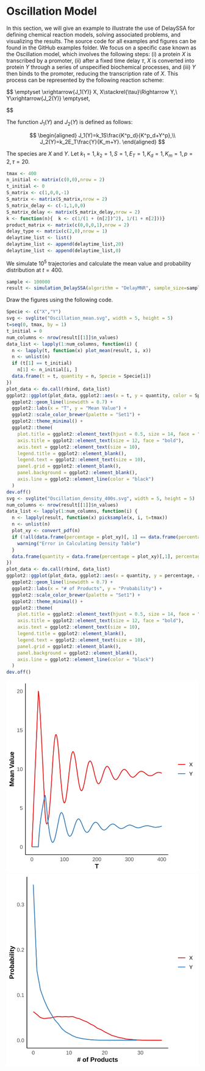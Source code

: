 # Oscillation Model

In this section, we will give an example to illustrate the use of DelaySSA for defining chemical reaction models, solving associated problems, and visualizing the results. The source code for all examples and figures can be found in the GitHub examples folder. We focus on a specific case known as the Oscillation model, which involves the following steps: (i) a protein $X$ is transcribed by a promoter, (ii) after a fixed time delay $\tau$, $X$ is converted into protein $Y$ through a series of unspecified biochemical processes, and (iii) $Y$ then binds to the promoter, reducing the transcription rate of $X$. This process can be represented by the following reaction scheme:

$$
\emptyset \xrightarrow{J_1(Y)} X,
X\stackrel{\tau}\Rightarrow Y,\\
Y\xrightarrow{J_2(Y)} \emptyset,

$$

The function $J_1(Y)$ and $J_2(Y)$ is defined as follows:

$$
\begin{aligned}
J_1(Y)=k_1S\frac{K^p_d}{K^p_d+Y^p},\\
J_2(Y)=k_2E_T\frac{Y}{K_m+Y}.
\end{aligned}
$$

The species are $X$ and $Y$. Let $k_1=1,k_2=1,S=1,E_T=1,K_d=1,K_m=1,p=2,\tau=20.$

```R
tmax <- 400
n_initial <- matrix(c(0,0),nrow = 2)
t_initial <- 0
S_matrix <- c(1,0,0,-1)
S_matrix <- matrix(S_matrix,nrow = 2) 
S_matrix_delay <- c(-1,1,0,0)
S_matrix_delay <- matrix(S_matrix_delay,nrow = 2)
k <- function(n){  k <- c(1/(1 + (n[2])^2), 1/(1 + n[2]))}
product_matrix <- matrix(c(0,0,0,1),nrow = 2)
delay_type <- matrix(c(2,0),nrow = 1)
delaytime_list <- list()
delaytime_list <- append(delaytime_list,20)
delaytime_list <- append(delaytime_list,0)
```

We simulate $10^5$ trajectories and calculate the mean value and probability distribution at $t = 400$. 

```R
sample <- 100000
result <- simulation_DelaySSA(algorithm = "DelayMNR", sample_size=sample, tmax=tmax, n_initial=n_initial, t_initial=t_initial, S_matrix=S_matrix, S_matrix_delay=S_matrix_delay, k=k, product_matrix=product_matrix, delay_type=delay_type , delaytime_list=delaytime_list)
```

Draw the figures using the following code.

```R
Specie <- c("X","Y")
svg <- svglite("Oscillation_mean.svg", width = 5, height = 5)
t=seq(0, tmax, by = 1)
t_initial = 0
num_columns <- nrow(result[[1]]$n_values)
data_list <- lapply(1:num_columns, function(i) {
  n <- lapply(t, function(x) plot_mean(result, i, x))
  n <- unlist(n)
  if (t[1] == t_initial) 
    n[1] <- n_initial[i, ]
  data.frame(t = t, quantity = n, Specie = Specie[i])
})
plot_data <- do.call(rbind, data_list)
ggplot2::ggplot(plot_data, ggplot2::aes(x = t, y = quantity, color = Specie)) + 
  ggplot2::geom_line(linewidth = 0.7) +  
  ggplot2::labs(x = "T", y = "Mean Value") + 
  ggplot2::scale_color_brewer(palette = "Set1") + 
  ggplot2::theme_minimal() + 
  ggplot2::theme(
    plot.title = ggplot2::element_text(hjust = 0.5, size = 14, face = "bold"),  
    axis.title = ggplot2::element_text(size = 12, face = "bold"),  
    axis.text = ggplot2::element_text(size = 10),  
    legend.title = ggplot2::element_blank(),  
    legend.text = ggplot2::element_text(size = 10), 
    panel.grid = ggplot2::element_blank(),  
    panel.background = ggplot2::element_blank(), 
    axis.line = ggplot2::element_line(color = "black")  
  )
dev.off()
svg <- svglite("Oscillation_density_400s.svg", width = 5, height = 5)
num_columns <- nrow(result[[1]]$n_values)
data_list <- lapply(1:num_columns, function(i) {
  n <- lapply(result, function(x) picksample(x, i, t=tmax))
  n <- unlist(n)
  plot_xy <- convert_pdf(n)
  if (!all(data.frame(percentage = plot_xy)[, 1] == data.frame(percentage = plot_xy)[,2])) {
    warning("Error in Calculating Density Table")
  }
  data.frame(quantity = data.frame(percentage = plot_xy)[,1], percentage = data.frame(percentage = plot_xy)[,3], Specie = Specie[i])
})
plot_data <- do.call(rbind, data_list)
ggplot2::ggplot(plot_data, ggplot2::aes(x = quantity, y = percentage, color = Specie)) + 
  ggplot2::geom_line(linewidth = 0.7) +  
  ggplot2::labs(x = "# of Products", y = "Probability") + 
  ggplot2::scale_color_brewer(palette = "Set1") + 
  ggplot2::theme_minimal() + 
  ggplot2::theme(
    plot.title = ggplot2::element_text(hjust = 0.5, size = 14, face = "bold"),  
    axis.title = ggplot2::element_text(size = 12, face = "bold"),  
    axis.text = ggplot2::element_text(size = 10),  
    legend.title = ggplot2::element_blank(),  
    legend.text = ggplot2::element_text(size = 10),  
    panel.grid = ggplot2::element_blank(), 
    panel.background = ggplot2::element_blank(), 
    axis.line = ggplot2::element_line(color = "black")  
  )
dev.off()
```

![Oscillation_mean](../figs/Oscillation_mean.svg)
![Oscillation_density_400s](../figs/Oscillation_density_400s.svg)